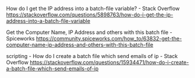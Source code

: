 

How do I get the IP address into a batch-file variable? - Stack Overflow
 https://stackoverflow.com/questions/5898763/how-do-i-get-the-ip-address-into-a-batch-file-variable

Get the Computer Name, IP Address and others with this batch file - Spiceworks
 https://community.spiceworks.com/how_to/63832-get-the-computer-name-ip-address-and-others-with-this-batch-file

scripting - How do I create a batch file which send emails of ip - Stack Overflow
 https://stackoverflow.com/questions/15934471/how-do-i-create-a-batch-file-which-send-emails-of-ip
